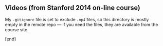 ## Videos (from Stanford 2014 on-line course)

My `.gitignore` file is set to exclude `.mp4` files, so this directory is mostly empty in the remote repo — if you need the files, they are available from the course site.

[end]
